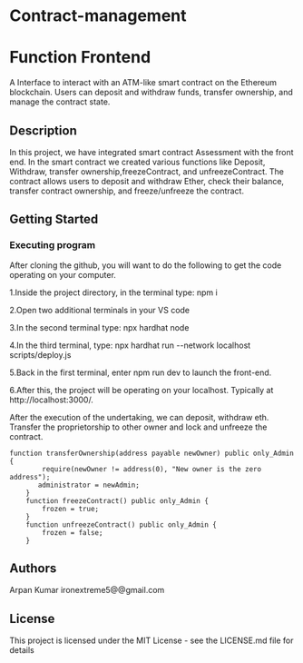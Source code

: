 # Contract-management
# Function Frontend
A Interface to interact with an ATM-like smart contract on the Ethereum blockchain. Users can deposit and withdraw funds, transfer ownership, and manage the contract state.

## Description
In this project, we have integrated smart contract Assessment  with the front end. In the smart contract we created various functions like Deposit, Withdraw, transfer ownership,freezeContract, and unfreezeContract. The contract allows users to deposit and withdraw Ether, check their balance, transfer contract ownership, and freeze/unfreeze the contract. 
## Getting Started
### Executing program
After cloning the github, you will want to do the following to get the code operating on your computer.

1.Inside the project directory, in the terminal type: npm i

2.Open two additional terminals in your VS code

3.In the second terminal type: npx hardhat node

4.In the third terminal, type: npx hardhat run --network localhost scripts/deploy.js

5.Back in the first terminal, enter npm run dev to launch the front-end.

6.After this, the project will be operating on your localhost. Typically at http://localhost:3000/.

After the execution of the undertaking, we can deposit, withdraw eth. Transfer the proprietorship to other owner and lock and unfreeze the contract.
```
function transferOwnership(address payable newOwner) public only_Admin {
        require(newOwner != address(0), "New owner is the zero address");
       administrator = newAdmin;
    } 
    function freezeContract() public only_Admin {
        frozen = true;
    }
    function unfreezeContract() public only_Admin {
        frozen = false;
    }
```
## Authors

Arpan Kumar
ironextreme5@@gmail.com

## License
This project is licensed under the MIT License - see the LICENSE.md file for details
